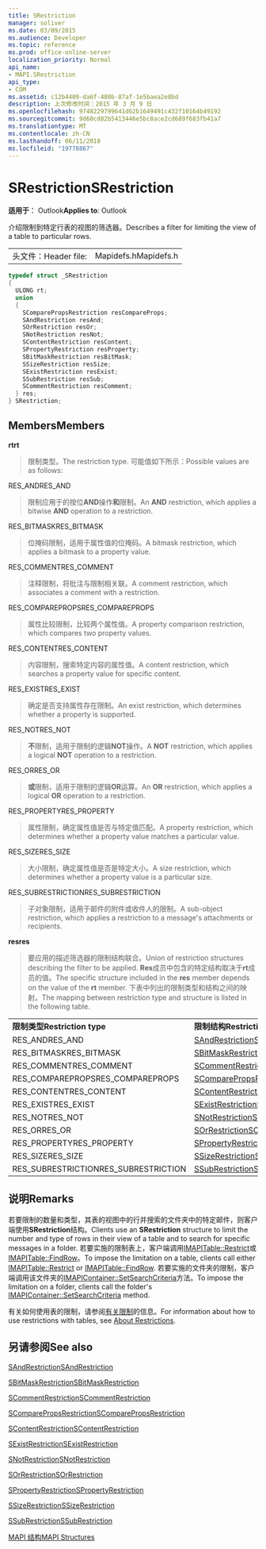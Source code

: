 ```yaml
---
title: SRestriction
manager: soliver
ms.date: 03/09/2015
ms.audience: Developer
ms.topic: reference
ms.prod: office-online-server
localization_priority: Normal
api_name:
- MAPI.SRestriction
api_type:
- COM
ms.assetid: c12b4409-da6f-480b-87af-1e5baea2e8bd
description: 上次修改时间：2015 年 3 月 9 日
ms.openlocfilehash: 9748229799641d62b1649491c432f10164b49192
ms.sourcegitcommit: 9d60cd82b5413446e5bc8ace2cd689f683fb41a7
ms.translationtype: MT
ms.contentlocale: zh-CN
ms.lasthandoff: 06/11/2018
ms.locfileid: "19778867"
---
```

# <a name="srestriction"></a><span data-ttu-id="52592-103">SRestriction</span><span class="sxs-lookup"><span data-stu-id="52592-103">SRestriction</span></span>

  
  
<span data-ttu-id="52592-104">**适用于**： Outlook</span><span class="sxs-lookup"><span data-stu-id="52592-104">**Applies to**: Outlook</span></span> 
  
<span data-ttu-id="52592-105">介绍限制到特定行表的视图的筛选器。</span><span class="sxs-lookup"><span data-stu-id="52592-105">Describes a filter for limiting the view of a table to particular rows.</span></span> 
  
|||
|:-----|:-----|
|<span data-ttu-id="52592-106">头文件：</span><span class="sxs-lookup"><span data-stu-id="52592-106">Header file:</span></span>  <br/> |<span data-ttu-id="52592-107">Mapidefs.h</span><span class="sxs-lookup"><span data-stu-id="52592-107">Mapidefs.h</span></span>  <br/> |
   
```cpp
typedef struct _SRestriction
{
  ULONG rt;
  union
  {
    SComparePropsRestriction resCompareProps;
    SAndRestriction resAnd;
    SOrRestriction resOr;
    SNotRestriction resNot;
    SContentRestriction resContent;
    SPropertyRestriction resProperty;
    SBitMaskRestriction resBitMask;
    SSizeRestriction resSize;
    SExistRestriction resExist;
    SSubRestriction resSub;
    SCommentRestriction resComment;
  } res;
} SRestriction;

```

## <a name="members"></a><span data-ttu-id="52592-108">Members</span><span class="sxs-lookup"><span data-stu-id="52592-108">Members</span></span>

 <span data-ttu-id="52592-109">**rt**</span><span class="sxs-lookup"><span data-stu-id="52592-109">**rt**</span></span>
  
> <span data-ttu-id="52592-110">限制类型。</span><span class="sxs-lookup"><span data-stu-id="52592-110">The restriction type.</span></span> <span data-ttu-id="52592-111">可能值如下所示：</span><span class="sxs-lookup"><span data-stu-id="52592-111">Possible values are as follows:</span></span> 
    
<span data-ttu-id="52592-112">RES_AND</span><span class="sxs-lookup"><span data-stu-id="52592-112">RES_AND</span></span> 
  
> <span data-ttu-id="52592-113">限制应用于的按位**AND**操作**和**限制。</span><span class="sxs-lookup"><span data-stu-id="52592-113">An **AND** restriction, which applies a bitwise **AND** operation to a restriction.</span></span> 
    
<span data-ttu-id="52592-114">RES_BITMASK</span><span class="sxs-lookup"><span data-stu-id="52592-114">RES_BITMASK</span></span> 
  
> <span data-ttu-id="52592-115">位掩码限制，适用于属性值的位掩码。</span><span class="sxs-lookup"><span data-stu-id="52592-115">A bitmask restriction, which applies a bitmask to a property value.</span></span>
    
<span data-ttu-id="52592-116">RES_COMMENT</span><span class="sxs-lookup"><span data-stu-id="52592-116">RES_COMMENT</span></span> 
  
> <span data-ttu-id="52592-117">注释限制，将批注与限制相关联。</span><span class="sxs-lookup"><span data-stu-id="52592-117">A comment restriction, which associates a comment with a restriction.</span></span>
    
<span data-ttu-id="52592-118">RES_COMPAREPROPS</span><span class="sxs-lookup"><span data-stu-id="52592-118">RES_COMPAREPROPS</span></span> 
  
> <span data-ttu-id="52592-119">属性比较限制，比较两个属性值。</span><span class="sxs-lookup"><span data-stu-id="52592-119">A property comparison restriction, which compares two property values.</span></span>
    
<span data-ttu-id="52592-120">RES_CONTENT</span><span class="sxs-lookup"><span data-stu-id="52592-120">RES_CONTENT</span></span> 
  
> <span data-ttu-id="52592-121">内容限制，搜索特定内容的属性值。</span><span class="sxs-lookup"><span data-stu-id="52592-121">A content restriction, which searches a property value for specific content.</span></span>
    
<span data-ttu-id="52592-122">RES_EXIST</span><span class="sxs-lookup"><span data-stu-id="52592-122">RES_EXIST</span></span> 
  
> <span data-ttu-id="52592-123">确定是否支持属性存在限制。</span><span class="sxs-lookup"><span data-stu-id="52592-123">An exist restriction, which determines whether a property is supported.</span></span>
    
<span data-ttu-id="52592-124">RES_NOT</span><span class="sxs-lookup"><span data-stu-id="52592-124">RES_NOT</span></span> 
  
> <span data-ttu-id="52592-125">**不**限制，适用于限制的逻辑**NOT**操作。</span><span class="sxs-lookup"><span data-stu-id="52592-125">A **NOT** restriction, which applies a logical **NOT** operation to a restriction.</span></span> 
    
<span data-ttu-id="52592-126">RES_OR</span><span class="sxs-lookup"><span data-stu-id="52592-126">RES_OR</span></span> 
  
> <span data-ttu-id="52592-127">**或**限制，适用于限制的逻辑**OR**运算。</span><span class="sxs-lookup"><span data-stu-id="52592-127">An **OR** restriction, which applies a logical **OR** operation to a restriction.</span></span> 
    
<span data-ttu-id="52592-128">RES_PROPERTY</span><span class="sxs-lookup"><span data-stu-id="52592-128">RES_PROPERTY</span></span> 
  
> <span data-ttu-id="52592-129">属性限制，确定属性值是否与特定值匹配。</span><span class="sxs-lookup"><span data-stu-id="52592-129">A property restriction, which determines whether a property value matches a particular value.</span></span>
    
<span data-ttu-id="52592-130">RES_SIZE</span><span class="sxs-lookup"><span data-stu-id="52592-130">RES_SIZE</span></span> 
  
> <span data-ttu-id="52592-131">大小限制，确定属性值是否是特定大小。</span><span class="sxs-lookup"><span data-stu-id="52592-131">A size restriction, which determines whether a property value is a particular size.</span></span>
    
<span data-ttu-id="52592-132">RES_SUBRESTRICTION</span><span class="sxs-lookup"><span data-stu-id="52592-132">RES_SUBRESTRICTION</span></span> 
  
> <span data-ttu-id="52592-133">子对象限制，适用于邮件的附件或收件人的限制。</span><span class="sxs-lookup"><span data-stu-id="52592-133">A sub-object restriction, which applies a restriction to a message's attachments or recipients.</span></span>
    
 <span data-ttu-id="52592-134">**res**</span><span class="sxs-lookup"><span data-stu-id="52592-134">**res**</span></span>
  
> <span data-ttu-id="52592-135">要应用的描述筛选器的限制结构联合。</span><span class="sxs-lookup"><span data-stu-id="52592-135">Union of restriction structures describing the filter to be applied.</span></span> <span data-ttu-id="52592-136">**Res**成员中包含的特定结构取决于**rt**成员的值。</span><span class="sxs-lookup"><span data-stu-id="52592-136">The specific structure included in the **res** member depends on the value of the **rt** member.</span></span> <span data-ttu-id="52592-137">下表中列出的限制类型和结构之间的映射。</span><span class="sxs-lookup"><span data-stu-id="52592-137">The mapping between restriction type and structure is listed in the following table.</span></span> 
    
|||
|:-----|:-----|
|<span data-ttu-id="52592-138">**限制类型**</span><span class="sxs-lookup"><span data-stu-id="52592-138">**Restriction type**</span></span> <br/> |<span data-ttu-id="52592-139">**限制结构**</span><span class="sxs-lookup"><span data-stu-id="52592-139">**Restriction structure**</span></span> <br/> |
|<span data-ttu-id="52592-140">RES_AND</span><span class="sxs-lookup"><span data-stu-id="52592-140">RES_AND</span></span>  <br/> |[<span data-ttu-id="52592-141">SAndRestriction</span><span class="sxs-lookup"><span data-stu-id="52592-141">SAndRestriction</span></span>](sandrestriction.md) <br/> |
|<span data-ttu-id="52592-142">RES_BITMASK</span><span class="sxs-lookup"><span data-stu-id="52592-142">RES_BITMASK</span></span>  <br/> |[<span data-ttu-id="52592-143">SBitMaskRestriction</span><span class="sxs-lookup"><span data-stu-id="52592-143">SBitMaskRestriction</span></span>](sbitmaskrestriction.md) <br/> |
|<span data-ttu-id="52592-144">RES_COMMENT</span><span class="sxs-lookup"><span data-stu-id="52592-144">RES_COMMENT</span></span>  <br/> |[<span data-ttu-id="52592-145">SCommentRestriction</span><span class="sxs-lookup"><span data-stu-id="52592-145">SCommentRestriction</span></span>](scommentrestriction.md) <br/> |
|<span data-ttu-id="52592-146">RES_COMPAREPROPS</span><span class="sxs-lookup"><span data-stu-id="52592-146">RES_COMPAREPROPS</span></span>  <br/> |[<span data-ttu-id="52592-147">SComparePropsRestriction</span><span class="sxs-lookup"><span data-stu-id="52592-147">SComparePropsRestriction</span></span>](scomparepropsrestriction.md) <br/> |
|<span data-ttu-id="52592-148">RES_CONTENT</span><span class="sxs-lookup"><span data-stu-id="52592-148">RES_CONTENT</span></span>  <br/> |[<span data-ttu-id="52592-149">SContentRestriction</span><span class="sxs-lookup"><span data-stu-id="52592-149">SContentRestriction</span></span>](scontentrestriction.md) <br/> |
|<span data-ttu-id="52592-150">RES_EXIST</span><span class="sxs-lookup"><span data-stu-id="52592-150">RES_EXIST</span></span>  <br/> |[<span data-ttu-id="52592-151">SExistRestriction</span><span class="sxs-lookup"><span data-stu-id="52592-151">SExistRestriction</span></span>](sexistrestriction.md) <br/> |
|<span data-ttu-id="52592-152">RES_NOT</span><span class="sxs-lookup"><span data-stu-id="52592-152">RES_NOT</span></span>  <br/> |[<span data-ttu-id="52592-153">SNotRestriction</span><span class="sxs-lookup"><span data-stu-id="52592-153">SNotRestriction</span></span>](snotrestriction.md) <br/> |
|<span data-ttu-id="52592-154">RES_OR</span><span class="sxs-lookup"><span data-stu-id="52592-154">RES_OR</span></span>  <br/> |[<span data-ttu-id="52592-155">SOrRestriction</span><span class="sxs-lookup"><span data-stu-id="52592-155">SOrRestriction</span></span>](sorrestriction.md) <br/> |
|<span data-ttu-id="52592-156">RES_PROPERTY</span><span class="sxs-lookup"><span data-stu-id="52592-156">RES_PROPERTY</span></span>  <br/> |[<span data-ttu-id="52592-157">SPropertyRestriction</span><span class="sxs-lookup"><span data-stu-id="52592-157">SPropertyRestriction</span></span>](spropertyrestriction.md) <br/> |
|<span data-ttu-id="52592-158">RES_SIZE</span><span class="sxs-lookup"><span data-stu-id="52592-158">RES_SIZE</span></span>  <br/> |[<span data-ttu-id="52592-159">SSizeRestriction</span><span class="sxs-lookup"><span data-stu-id="52592-159">SSizeRestriction</span></span>](ssizerestriction.md) <br/> |
|<span data-ttu-id="52592-160">RES_SUBRESTRICTION</span><span class="sxs-lookup"><span data-stu-id="52592-160">RES_SUBRESTRICTION</span></span>  <br/> |[<span data-ttu-id="52592-161">SSubRestriction</span><span class="sxs-lookup"><span data-stu-id="52592-161">SSubRestriction</span></span>](ssubrestriction.md) <br/> |
   
## <a name="remarks"></a><span data-ttu-id="52592-162">说明</span><span class="sxs-lookup"><span data-stu-id="52592-162">Remarks</span></span>

<span data-ttu-id="52592-163">若要限制的数量和类型，其表的视图中的行并搜索的文件夹中的特定邮件，则客户端使用**SRestriction**结构。</span><span class="sxs-lookup"><span data-stu-id="52592-163">Clients use an **SRestriction** structure to limit the number and type of rows in their view of a table and to search for specific messages in a folder.</span></span> <span data-ttu-id="52592-164">若要实施的限制表上，客户端调用[IMAPITable::Restrict](imapitable-restrict.md)或[IMAPITable::FindRow](imapitable-findrow.md)。</span><span class="sxs-lookup"><span data-stu-id="52592-164">To impose the limitation on a table, clients call either [IMAPITable::Restrict](imapitable-restrict.md) or [IMAPITable::FindRow](imapitable-findrow.md).</span></span> <span data-ttu-id="52592-165">若要实施的文件夹的限制，客户端调用该文件夹的[IMAPIContainer::SetSearchCriteria](imapicontainer-setsearchcriteria.md)方法。</span><span class="sxs-lookup"><span data-stu-id="52592-165">To impose the limitation on a folder, clients call the folder's [IMAPIContainer::SetSearchCriteria](imapicontainer-setsearchcriteria.md) method.</span></span> 
  
<span data-ttu-id="52592-166">有关如何使用表的限制，请参阅[有关限制](about-restrictions.md)的信息。</span><span class="sxs-lookup"><span data-stu-id="52592-166">For information about how to use restrictions with tables, see [About Restrictions](about-restrictions.md).</span></span> 
  
## <a name="see-also"></a><span data-ttu-id="52592-167">另请参阅</span><span class="sxs-lookup"><span data-stu-id="52592-167">See also</span></span>



[<span data-ttu-id="52592-168">SAndRestriction</span><span class="sxs-lookup"><span data-stu-id="52592-168">SAndRestriction</span></span>](sandrestriction.md)
  
[<span data-ttu-id="52592-169">SBitMaskRestriction</span><span class="sxs-lookup"><span data-stu-id="52592-169">SBitMaskRestriction</span></span>](sbitmaskrestriction.md)
  
[<span data-ttu-id="52592-170">SCommentRestriction</span><span class="sxs-lookup"><span data-stu-id="52592-170">SCommentRestriction</span></span>](scommentrestriction.md)
  
[<span data-ttu-id="52592-171">SComparePropsRestriction</span><span class="sxs-lookup"><span data-stu-id="52592-171">SComparePropsRestriction</span></span>](scomparepropsrestriction.md)
  
[<span data-ttu-id="52592-172">SContentRestriction</span><span class="sxs-lookup"><span data-stu-id="52592-172">SContentRestriction</span></span>](scontentrestriction.md)
  
[<span data-ttu-id="52592-173">SExistRestriction</span><span class="sxs-lookup"><span data-stu-id="52592-173">SExistRestriction</span></span>](sexistrestriction.md)
  
[<span data-ttu-id="52592-174">SNotRestriction</span><span class="sxs-lookup"><span data-stu-id="52592-174">SNotRestriction</span></span>](snotrestriction.md)
  
[<span data-ttu-id="52592-175">SOrRestriction</span><span class="sxs-lookup"><span data-stu-id="52592-175">SOrRestriction</span></span>](sorrestriction.md)
  
[<span data-ttu-id="52592-176">SPropertyRestriction</span><span class="sxs-lookup"><span data-stu-id="52592-176">SPropertyRestriction</span></span>](spropertyrestriction.md)
  
[<span data-ttu-id="52592-177">SSizeRestriction</span><span class="sxs-lookup"><span data-stu-id="52592-177">SSizeRestriction</span></span>](ssizerestriction.md)
  
[<span data-ttu-id="52592-178">SSubRestriction</span><span class="sxs-lookup"><span data-stu-id="52592-178">SSubRestriction</span></span>](ssubrestriction.md)


[<span data-ttu-id="52592-179">MAPI 结构</span><span class="sxs-lookup"><span data-stu-id="52592-179">MAPI Structures</span></span>](mapi-structures.md)

